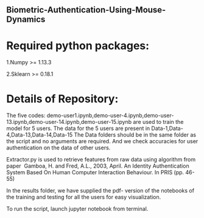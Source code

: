 ## Biometric-Authentication-Using-Mouse-Dynamics


# Required python packages:

1.Numpy >= 1.13.3

2.Sklearn >= 0.18.1



# Details of Repository: 

The five codes: demo-user1.ipynb,demo-user-4.ipynb,demo-user-13.ipynb,demo-user-14.ipynb,demo-user-15.ipynb are used to train the model for 5 users. The data for the 5 users are present in Data-1,Data-4,Data-13,Data-14,Data-15 The Data folders should be in the same folder as the script and no arguments are required. And we check accuracies for user authentication on the data of other users.


Extractor.py is used to retrieve features from raw data using algorithm from paper ​ Gamboa, H. and Fred, A.L., 2003, April. An Identity Authentication System Based On Human Computer Interaction Behaviour. In PRIS (pp. 46-55)

In the results folder, we have supplied the pdf- version of the notebooks of the training and testing for all the users for easy visualization.

To run the script, launch jupyter notebook from terminal.


